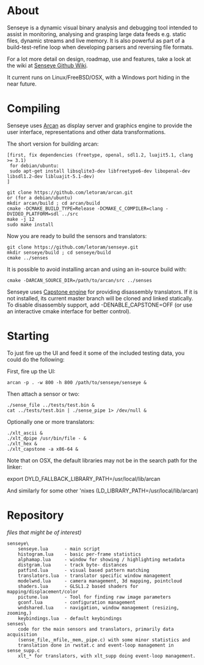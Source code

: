About
=====

Senseye is a dynamic visual binary analysis and debugging tool intended to
assist in monitoring, analysing and grasping large data feeds e.g. static
files, dynamic streams and live memory. It is also powerful as part of a
build-test-refine loop when developing parsers and reversing file formats.

For a lot more detail on design, roadmap, use and features, take a look at the
wiki at [Senseye Github Wiki](https://github.com/letoram/senseye/wiki).

It current runs on Linux/FreeBSD/OSX, with a Windows port hiding in the near
future.

Compiling
======

Senseye uses [Arcan](https://github.com/letoram/arcan) as display server
and graphics engine to provide the user interface, representations and
other data transformations.

The short version for building arcan:

    [first, fix dependencies (freetype, openal, sdl1.2, luajit5.1, clang >= 3.1)
     for debian/ubuntu:
     sudo apt-get install libsqlite3-dev libfreetype6-dev libopenal-dev libsdl1.2-dev libluajit-5.1-dev)
    ]

    git clone https://github.com/letoram/arcan.git
    or (for a debian/ubuntu)
    mkdir arcan/build ; cd arcan/build
    cmake -DCMAKE_BUILD_TYPE=Release -DCMAKE_C_COMPILER=clang -DVIDEO_PLATFORM=sdl ../src
    make -j 12
    sudo make install

Now you are ready to build the sensors and translators:

    git clone https://github.com/letoram/senseye.git
    mkdir senseye/build ; cd senseye/build
    cmake ../senses

It is possible to avoid installing arcan and using an in-source build with:

    cmake -DARCAN_SOURCE_DIR=/path/to/arcan/src ../senses

Senseye uses [Capstone engine](http://www.capstone-engine.org) for providing
disassembly translators. If it is not installed, its current master branch will
be cloned and linked statically. To disable disassembly support, add
-DENABLE\_CAPSTONE=OFF (or use an interactive cmake interface for better
control).

Starting
=====

To just fire up the UI and feed it some of the included testing data,
you could do the following:

First, fire up the UI:

    arcan -p . -w 800 -h 800 /path/to/senseye/senseye &

Then attach a sensor or two:

    ./sense_file ../tests/test.bin &
    cat ../tests/test.bin | ./sense_pipe 1> /dev/null &

Optionally one or more translators:

    ./xlt_ascii &
    ./xlt_dpipe /usr/bin/file - &
    ./xlt_hex &
    ./xlt_capstone -a x86-64 &

Note that on OSX, the default libraries may not be in the search
path for the linker:

export DYLD_FALLBACK_LIBRARY_PATH=/usr/local/lib/arcan

And similarly for some other 'nixes (LD_LIBRARY_PATH=/usr/local/lib/arcan)

Repository
=====

_files that might be of interest)_

    senseye\
        senseye.lua      - main script
        histogram.lua    - basic per-frame statistics
        alphamap.lua     - window for showing / highlighting metadata
        distgram.lua     - track byte- distances
        patfind.lua      - visual based pattern matching
        translators.lua  - translator specific window management
        modelwnd.lua     - camera management, 3d mapping, pointcloud
        shaders.lua      - GLSL1.2 based shaders for mapping/displacement/color
        pictune.lua      - Tool for finding raw image parameters
        gconf.lua        - configuration management
        wndshared.lua    - navigation, window management (resizing, zooming,)
        keybindings.lua  - default keybindings
    senses\
        code for the main sensors and translators, primarily data acquisition
        (sense_file,_mfile,_mem,_pipe.c) with some minor statistics and
        translation done in rwstat.c and event-loop management in sense_supp.c
        xlt_* for translators, with xlt_supp doing event-loop management.

